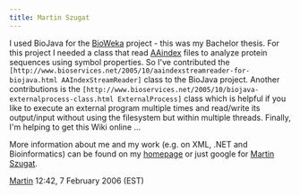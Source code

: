 ```yaml
---
title: Martin Szugat
---
```


I used BioJava for the [BioWeka](http://www.bioweka.org) project - this
was my Bachelor thesis. For this project I needed a class that read
[AAindex](http://www.genome.jp/aaindex/) files to analyze protein
sequences using symbol properties. So I've contributed the
`[http://www.bioservices.net/2005/10/aaindexstreamreader-for-biojava.html AAIndexStreamReader]`
class to the BioJava project. Another contributions is the
`[http://www.bioservices.net/2005/10/biojava-externalprocess-class.html ExternalProcess]`
class which is helpful if you like to execute an external program
multiple times and read/write its output/input without using the
filesystem but within multiple threads. Finally, I'm helping to get this
Wiki online ...

More information about me and my work (e.g. on XML, .NET and
Bioinformatics) can be found on my [homepage](http://szugat.gmxhome.de)
or just google for [Martin
Szugat](http://www.google.com/search?q=%22Martin+Szugat%22).

[Martin](User:Martin "wikilink") 12:42, 7 February 2006 (EST)
